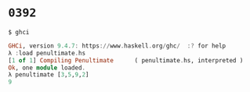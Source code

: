 # `0392`

```console
$ ghci
```
```haskell
GHCi, version 9.4.7: https://www.haskell.org/ghc/  :? for help
λ :load penultimate.hs 
[1 of 1] Compiling Penultimate      ( penultimate.hs, interpreted )
Ok, one module loaded.
λ penultimate [3,5,9,2]
9
```
